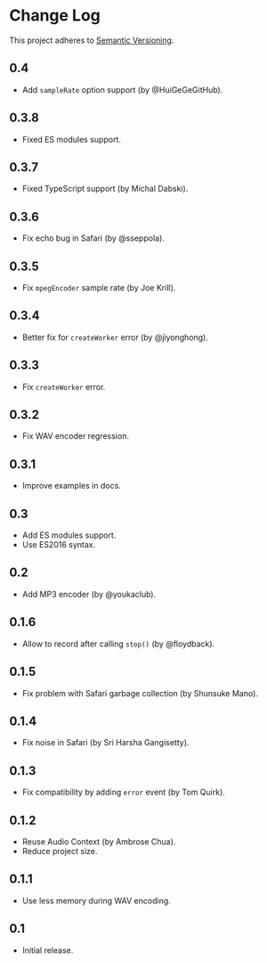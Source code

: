 # Change Log
This project adheres to [Semantic Versioning](http://semver.org/).

## 0.4
* Add `sampleRate` option support (by @HuiGeGeGitHub).

## 0.3.8
* Fixed ES modules support.

## 0.3.7
* Fixed TypeScript support (by Michal Dabski).

## 0.3.6
* Fix echo bug in Safari (by @sseppola).

## 0.3.5
* Fix `mpegEncoder` sample rate (by Joe Krill).

## 0.3.4
* Better fix for `createWorker` error (by @jiyonghong).

## 0.3.3
* Fix `createWorker` error.

## 0.3.2
* Fix WAV encoder regression.

## 0.3.1
* Improve examples in docs.

## 0.3
* Add ES modules support.
* Use ES2016 syntax.

## 0.2
* Add MP3 encoder (by @youkaclub).

## 0.1.6
* Allow to record after calling `stop()` (by @floydback).

## 0.1.5
* Fix problem with Safari garbage collection (by Shunsuke Mano).

## 0.1.4
* Fix noise in Safari (by Sri Harsha Gangisetty).

## 0.1.3
* Fix compatibility by adding `error` event (by Tom Quirk).

## 0.1.2
* Reuse Audio Context (by Ambrose Chua).
* Reduce project size.

## 0.1.1
* Use less memory during WAV encoding.

## 0.1
* Initial release.
